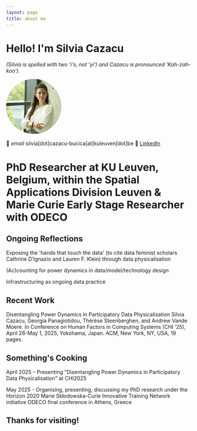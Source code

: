 ```yaml
---
layout: page
title: about me
---
```


# Hello! I'm Silvia Cazacu 
*(Silvia is spelled with two 'i's, not 'yi') and Cazacu is pronounced 'Kah-zah-koo').* 

<img src="Silvia_profile_2.jpg" alt="Profile Image" style="width: 150px; height: 150px; border-radius: 50%; object-fit: cover;">

📧 *email* silvia[dot]cazacu-bucica[at]kuleuven[dot]be
💼 [LinkedIn](https://linkedin.com/in/silvia-cazacu/)


# PhD Researcher at KU Leuven, Belgium, within the Spatial Applications Division Leuven & Marie Curie Early Stage Researcher with ODECO

## Ongoing Reflections

  Exposing the 'hands that touch the data' (to cite data feminist scholars Cathrine D’Ignazio and Lauren F. Klein) through data physicalisation

  (Ac)counting for power dynamics in data/model/technology design

  Infrastructuring as ongoing data practice

## Recent Work

  Disentangling Power Dynamics in Participatory Data Physicalisation Silvia Cazacu, Georgia Panagiotidou, Thérèse Steenberghen, and Andrew Vande Moere. In Conference on Human Factors in Computing Systems (CHI ’25), April 26-May 1, 2025, Yokohama, Japan. ACM, New York, NY, USA, 19 pages.

## Something's Cooking

  April 2025 – Presenting "Disentangling Power Dynamics in Participatory Data Physicalisation" at CHI2025

  May 2025 - Organising, presenting, discussing my PhD research under the Horizon 2020 Marie Skłodowska-Curie Innovative Training Network initiative ODECO final conference in Athens, Greece

## Thanks for visiting!
